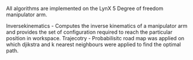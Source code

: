 All algorithms are implemented on the LynX 5 Degree of freedom manipulator arm. 

Inversekinematics - Computes the inverse kinematics of a manipulator arm and provides the set of configuration required to reach the particular position in workspace. 
Trajecotry - Probabilisitc road map was applied on which djikstra and k nearest neighbours were applied to find the optimal path. 
